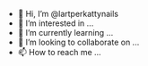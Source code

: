 - 👋 Hi, I’m @lartperkattynails
- 👀 I’m interested in ...
- 🌱 I’m currently learning ...
- 💞️ I’m looking to collaborate on ...
- 📫 How to reach me ...

<!---
lartperkattynails/lartperkattynails is a ✨ special ✨ repository because its `README.md` (this file) appears on your GitHub profile.
You can click the Preview link to take a look at your changes.
--->
